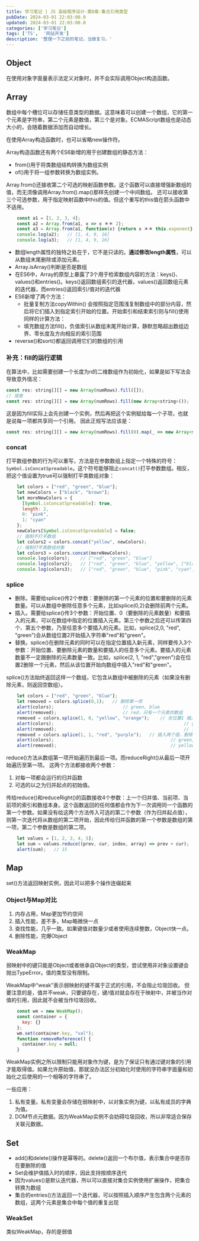 ```yaml
---
title: 学习笔记 | JS 高级程序设计-第6章-集合引用类型
pubDate: 2024-03-01 22:03:00.0
updated: 2024-03-01 22:03:00.0
categories: ['学习笔记']
tags: ['TS',  '网站开发']
description: '整理一下之前的笔记，当做复习。'
---
```


## Object

在使用对象字面量表示法定义对象时，并不会实际调用Object构造函数。

## Array

数组中每个槽位可以存储任意类型的数据。这意味着可以创建一个数组，它的第一个元素是字符串，第二个元素是数值，第三个是对象。ECMAScript数组也是动态大小的，会随着数据添加而自动增长。

在使用Array构造函数时，也可以省略new操作符。

Array构造函数还有两个ES6新增的用于创建数组的静态方法：

- from()用于将类数组结构转换为数组实例
- of()用于将一组参数转换为数组实例。

Array.from()还接收第二个可选的映射函数参数。这个函数可以直接增强新数组的值，而无须像调用Array.from().map()那样先创建一个中间数组。
还可以接收第三个可选参数，用于指定映射函数中this的值。但这个重写的this值在箭头函数中不适用。

```js
    const a1 = [1, 2, 3, 4];
    const a2 = Array.from(a1, x => x ＊＊ 2);
    const a3 = Array.from(a1, function(x) {return x ＊＊ this.exponent}, {exponent: 2});
    console.log(a2);   // [1, 4, 9, 16]
    console.log(a3);   // [1, 4, 9, 16]
```

- 数组length属性的独特之处在于，它不是只读的。**通过修改length属性**，可以从数组末尾删除或添加元素。
- Array.isArray()判断是否是数组
- 在ES6中，Array的原型上暴露了3个用于检索数组内容的方法：keys()、values()和entries()。keys()返回数组索引的迭代器，values()返回数组元素的迭代器，而entries()返回索引/值对的迭代器
- ES6新增了两个方法：
	- 批量复制方法copyWithin() 会按照指定范围浅复制数组中的部分内容，然后将它们插入到指定索引开始的位置。开始索引和结束索引则与fill()使用同样的计算方法：
	- 填充数组方法fill()，负值索引从数组末尾开始计算，静默忽略超出数组边界、零长度及方向相反的索引范围
- reverse()和sort()都返回调用它们的数组的引用

### 补充：fill的运行逻辑

在算法中，比如需要创建一个长度为n的二维数组作为初始化，如果是如下写法会导致意外情况：

```js
const res: string[][] = new Array(numRows).fill([]);
// 或者
const res: string[][] = new Array(numRows).fill(new Array<string>());
```

这是因为fill实际上会先创建一个实例，然后再把这个实例赋给每一个子项，也就是说每一项都共享同一个引用。
因此正规写法应该是：

```js
const res: string[][] = new Array(numRows).fill(0).map(_ => new Array<string>());
```

### concat

打平数组参数的行为可以重写，方法是在参数数组上指定一个特殊的符号：`Symbol.isConcatSpreadable`。这个符号能够阻止`concat()`打平参数数组。相反，把这个值设置为true可以强制打平类数组对象：

```js
    let colors = ["red", "green", "blue"];
    let newColors = ["black", "brown"];
    let moreNewColors = {
      [Symbol.isConcatSpreadable]: true,
      length: 2,
      0: "pink",
      1: "cyan"
    };
    newColors[Symbol.isConcatSpreadable] = false;
    // 强制不打平数组
    let colors2 = colors.concat("yellow", newColors);
    // 强制打平类数组对象
    let colors3 = colors.concat(moreNewColors);
    console.log(colors);    // ["red", "green", "blue"]
    console.log(colors2);   // ["red", "green", "blue", "yellow", ["black", "brown"]]
    console.log(colors3);   // ["red", "green", "blue", "pink", "cyan"]
```

### splice

- 删除。需要给splice()传2个参数：要删除的第一个元素的位置和要删除的元素数量。可以从数组中删除任意多个元素，比如splice(0,2)会删除前两个元素。
- 插入。需要给splice()传3个参数：开始位置、0（要删除的元素数量）和要插入的元素，可以在数组中指定的位置插入元素。第三个参数之后还可以传第四个、第五个参数，乃至任意多个要插入的元素。比如，splice(2,0, "red", "green")会从数组位置2开始插入字符串"red"和"green"。
- 替换。splice()在删除元素的同时可以在指定位置插入新元素，同样要传入3个参数：开始位置、要删除元素的数量和要插入的任意多个元素。要插入的元素数量不一定跟删除的元素数量一致。比如，splice(2, 1, "red","green")会在位置2删除一个元素，然后从该位置开始向数组中插入"red"和"green"。

splice()方法始终返回这样一个数组，它包含从数组中被删除的元素（如果没有删除元素，则返回空数组）。

```js
    let colors = ["red", "green", "blue"];
    let removed = colors.splice(0,1);   // 删除第一项
    alert(colors);                          // green, blue
    alert(removed);                         // red，只有一个元素的数组
    removed = colors.splice(1, 0, "yellow", "orange");    // 在位置1 插入两个元素
    alert(colors);                                                 // green, yellow, orange, blue
    alert(removed);                                                // 空数组
    removed = colors.splice(1, 1, "red", "purple");   // 插入两个值，删除一个元素
    alert(colors);                                            // green,red,purple,orange,blue
    alert(removed);                                           // yellow，只有一个元素的数组
```

reduce()方法从数组第一项开始遍历到最后一项。而reduceRight()从最后一项开始遍历至第一项。
这两个方法都接收两个参数：

1. 对每一项都会运行的归并函数
2. 可选的以之为归并起点的初始值。

传给reduce()和reduceRight()的函数接收4个参数：上一个归并值、当前项、当前项的索引和数组本身。这个函数返回的任何值都会作为下一次调用同一个函数的第一个参数。如果没有给这两个方法传入可选的第二个参数（作为归并起点值），则第一次迭代将从数组的第二项开始，因此传给归并函数的第一个参数是数组的第一项，第二个参数是数组的第二项。

```js
    let values = [1, 2, 3, 4, 5];
    let sum = values.reduce((prev, cur, index, array) => prev + cur);
    alert(sum);   // 15
```

## Map

set()方法返回映射实例，因此可以把多个操作连缀起来

### Object与Map对比

1. 内存占用，Map更加节约空间
2. 插入性能，差不多，Map略微快一点
3. 查找性能，几乎一致。如果键值对数量少或者使用连续整数，Object快一点。
4. 删除性能，完爆Object

### WeakMap

弱映射中的键只能是Object或者继承自Object的类型，尝试使用非对象设置键会抛出TypeError。值的类型没有限制。

WeakMap中“weak”表示弱映射的键不属于正式的引用，不会阻止垃圾回收。
但要注意的是，值并不weak，只要键存在，键/值对就会存在于映射中，并被当作对值的引用，因此就不会被当作垃圾回收。

```js
    const wm = new WeakMap();
    const container = {
      key: {}
    };
    wm.set(container.key, "val");
    function removeReference() {
      container.key = null;
    }
```

WeakMap实例之所以限制只能用对象作为键，是为了保证只有通过键对象的引用才能取得值。如果允许原始值，那就没办法区分初始化时使用的字符串字面量和初始化之后使用的一个相等的字符串了。

一些应用：

1. 私有变量。私有变量会存储在弱映射中，以对象实例为键，以私有成员的字典为值。
2. DOM节点元数据。因为WeakMap实例不会妨碍垃圾回收，所以非常适合保存关联元数据。

## Set

- add()和delete()操作是幂等的。delete()返回一个布尔值，表示集合中是否存在要删除的值
- Set会维护值插入时的顺序，因此支持按顺序迭代
- 因为values()是默认迭代器，所以可以直接对集合实例使用扩展操作，把集合转换为数组
- 集合的entries()方法返回一个迭代器，可以按照插入顺序产生包含两个元素的数组，这两个元素是集合中每个值的重复出现

### WeakSet

类似WeakMap，存的是弱值
